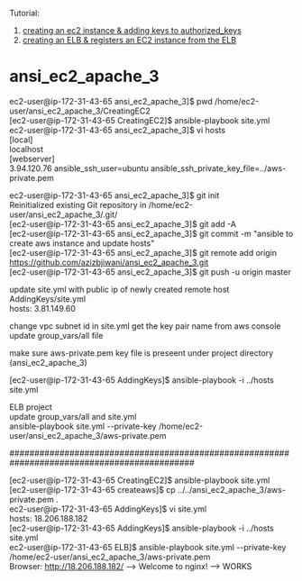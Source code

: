 Tutorial:
1. [creating an ec2 instance & adding keys to authorized_keys](http://www.bogotobogo.com/DevOps/Ansible/Ansible-aws-creating-ec2-instance.php)
2. [creating an ELB & registers an EC2 instance from the ELB](http://www.bogotobogo.com/DevOps/Ansible/Ansible-aws-creating-elb-and-register-ec2-instance.php)
# ansi_ec2_apache_3

ec2-user@ip-172-31-43-65 ansi_ec2_apache_3]$ pwd
/home/ec2-user/ansi_ec2_apache_3/CreatingEC2    
[ec2-user@ip-172-31-43-65 CreatingEC2]$ ansible-playbook site.yml  
ec2-user@ip-172-31-43-65 ansi_ec2_apache_3]$ vi hosts  
[local]  
localhost  
[webserver]  
3.94.120.76 ansible_ssh_user=ubuntu ansible_ssh_private_key_file=../aws-private.pem  
  
ec2-user@ip-172-31-43-65 ansi_ec2_apache_3]$ git init  
Reinitialized existing Git repository in /home/ec2-user/ansi_ec2_apache_3/.git/  
[ec2-user@ip-172-31-43-65 ansi_ec2_apache_3]$ git add -A  
[ec2-user@ip-172-31-43-65 ansi_ec2_apache_3]$ git commit -m "ansible to create aws instance and update hosts"  
[ec2-user@ip-172-31-43-65 ansi_ec2_apache_3]$ git remote add origin https://github.com/azizbjiwani/ansi_ec2_apache_3.git  
[ec2-user@ip-172-31-43-65 ansi_ec2_apache_3]$ git push -u origin master  

  
update site.yml with public ip of newly created remote host   
AddingKeys/site.yml      
  hosts: 3.81.149.60   

change vpc subnet id in site.yml
get the key pair name from aws console   
update group_vars/all file

  
make sure aws-private.pem key file is preseent under project directory (ansi_ec2_apache_3)   
  
[ec2-user@ip-172-31-43-65 AddingKeys]$ ansible-playbook -i ../hosts site.yml  
  
ELB project  
update group_vars/all and site.yml  
ansible-playbook site.yml  --private-key /home/ec2-user/ansi_ec2_apache_3/aws-private.pem  

#############################################################################################    
  
[ec2-user@ip-172-31-43-65 CreatingEC2]$ ansible-playbook site.yml  
[ec2-user@ip-172-31-43-65 createaws]$ cp ../../ansi_ec2_apache_3/aws-private.pem .  
ec2-user@ip-172-31-43-65 AddingKeys]$ vi site.yml  
hosts: 18.206.188.182  
[ec2-user@ip-172-31-43-65 AddingKeys]$ ansible-playbook -i ../hosts site.yml  
ec2-user@ip-172-31-43-65 ELB]$ ansible-playbook site.yml --private-key /home/ec2-user/ansi_ec2_apache_3/aws-private.pem  
Browser: http://18.206.188.182/ --> Welcome to nginx! --> WORKS    

  

 




